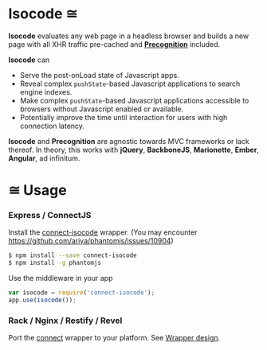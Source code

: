 # Isocode ≅

**Isocode** evaluates any web page in a headless browser and builds a new page with all XHR traffic pre-cached and **[Precognition](https://github.com/jtwb/precognition)** included.

**Isocode** can

* Serve the post-onLoad state of Javascript apps.
* Reveal complex `pushState`-based Javascript applications to search engine indexes.
* Make complex `pushState`-based Javascript applications accessible to browsers without Javascript enabled or available.
* Potentially improve the time until interaction for users with high connection latency.

**Isocode** and **Precognition** are agnostic towards MVC frameworks or lack thereof. In theory, this works with **jQuery**, **BackboneJS**, **Marionette**, **Ember**, **Angular**, ad infinitum.

# ≅ Usage

### Express / ConnectJS

Install the [connect-isocode](https://github.com/jtwb/connect-isocode) wrapper. (You may encounter https://github.com/ariya/phantomjs/issues/10904)

```bash
$ npm install --save connect-isocode
$ npm install -g phantomjs
```

Use the middleware in your app

```javascript
var isocode = require('connect-isocode');
app.use(isocode());
```

### Rack / Nginx / Restify / Revel

Port the [connect](https://github.com/jtwb/connect-isocode) wrapper to your platform. See [Wrapper design](https://github.com/jtwb/isocode/wiki/Wrappers#Design).

